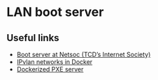 # LAN boot server

## Useful links

- [Boot server at Netsoc (TCD’s Internet Society)](https://docs.netsoc.ie/infrastructure/provisioning/boot/)
- [IPvlan networks in Docker](https://docs.docker.com/network/ipvlan/)
- [Dockerized PXE server](https://github.com/ferrarimarco/docker-pxe)
